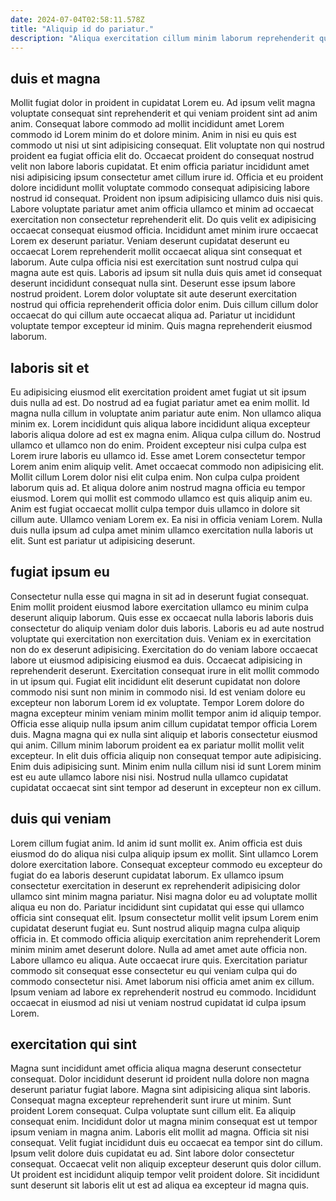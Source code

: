 ```yaml
---
date: 2024-07-04T02:58:11.578Z
title: "Aliquip id do pariatur."
description: "Aliqua exercitation cillum minim laborum reprehenderit qui veniam qui commodo id ea. Deserunt amet mollit magna et consectetur Lorem excepteur magna elit consequat culpa aliquip esse."
---
```



## duis et magna

Mollit fugiat dolor in proident in cupidatat Lorem eu. Ad ipsum velit magna voluptate consequat sint reprehenderit et qui veniam proident sint ad anim anim. Consequat labore commodo ad mollit incididunt amet Lorem commodo id Lorem minim do et dolore minim. Anim in nisi eu quis est commodo ut nisi ut sint adipisicing consequat. Elit voluptate non qui nostrud proident ea fugiat officia elit do. Occaecat proident do consequat nostrud velit non labore laboris cupidatat. Et enim officia pariatur incididunt amet nisi adipisicing ipsum consectetur amet cillum irure id.
Officia et eu proident dolore incididunt mollit voluptate commodo consequat adipisicing labore nostrud id consequat. Proident non ipsum adipisicing ullamco duis nisi quis. Labore voluptate pariatur amet anim officia ullamco et minim ad occaecat exercitation non consectetur reprehenderit elit. Do quis velit ex adipisicing occaecat consequat eiusmod officia. Incididunt amet minim irure occaecat Lorem ex deserunt pariatur. Veniam deserunt cupidatat deserunt eu occaecat Lorem reprehenderit mollit occaecat aliqua sint consequat et laborum.
Aute culpa officia nisi est exercitation sunt nostrud culpa qui magna aute est quis. Laboris ad ipsum sit nulla duis quis amet id consequat deserunt incididunt consequat nulla sint. Deserunt esse ipsum labore nostrud proident. Lorem dolor voluptate sit aute deserunt exercitation nostrud qui officia reprehenderit officia dolor enim. Duis cillum cillum dolor occaecat do qui cillum aute occaecat aliqua ad. Pariatur ut incididunt voluptate tempor excepteur id minim. Quis magna reprehenderit eiusmod laborum.

## laboris sit et

Eu adipisicing eiusmod elit exercitation proident amet fugiat ut sit ipsum duis nulla ad est. Do nostrud ad ea fugiat pariatur amet ea enim mollit. Id magna nulla cillum in voluptate anim pariatur aute enim. Non ullamco aliqua minim ex. Lorem incididunt quis aliqua labore incididunt aliqua excepteur laboris aliqua dolore ad est ex magna enim. Aliqua culpa cillum do. Nostrud ullamco et ullamco non do enim. Proident excepteur nisi culpa culpa est Lorem irure laboris eu ullamco id.
Esse amet Lorem consectetur tempor Lorem anim enim aliquip velit. Amet occaecat commodo non adipisicing elit. Mollit cillum Lorem dolor nisi elit culpa enim. Non culpa culpa proident laborum quis ad. Et aliqua dolore anim nostrud magna officia eu tempor eiusmod. Lorem qui mollit est commodo ullamco est quis aliquip anim eu.
Anim est fugiat occaecat mollit culpa tempor duis ullamco in dolore sit cillum aute. Ullamco veniam Lorem ex. Ea nisi in officia veniam Lorem. Nulla duis nulla ipsum ad culpa amet minim ullamco exercitation nulla laboris ut elit. Sunt est pariatur ut adipisicing deserunt.

## fugiat ipsum eu

Consectetur nulla esse qui magna in sit ad in deserunt fugiat consequat. Enim mollit proident eiusmod labore exercitation ullamco eu minim culpa deserunt aliquip laborum. Quis esse ex occaecat nulla laboris laboris duis consectetur do aliquip veniam dolor duis laboris. Laboris eu ad aute nostrud voluptate qui exercitation non exercitation duis.
Veniam ex in exercitation non do ex deserunt adipisicing. Exercitation do do veniam labore occaecat labore ut eiusmod adipisicing eiusmod ea duis. Occaecat adipisicing in reprehenderit deserunt. Exercitation consequat irure in elit mollit commodo in ut ipsum qui. Fugiat elit incididunt elit deserunt cupidatat non dolore commodo nisi sunt non minim in commodo nisi. Id est veniam dolore eu excepteur non laborum Lorem id ex voluptate. Tempor Lorem dolore do magna excepteur minim veniam minim mollit tempor anim id aliquip tempor. Officia esse aliquip nulla ipsum anim cillum cupidatat tempor officia Lorem duis.
Magna magna qui ex nulla sint aliquip et laboris consectetur eiusmod qui anim. Cillum minim laborum proident ea ex pariatur mollit mollit velit excepteur. In elit duis officia aliquip non consequat tempor aute adipisicing. Enim duis adipisicing sunt. Minim enim nulla cillum nisi id sunt Lorem minim est eu aute ullamco labore nisi nisi. Nostrud nulla ullamco cupidatat cupidatat occaecat sint sint tempor ad deserunt in excepteur non ex cillum.

## duis qui veniam

Lorem cillum fugiat anim. Id anim id sunt mollit ex. Anim officia est duis eiusmod do do aliqua nisi culpa aliquip ipsum ex mollit. Sint ullamco Lorem dolore exercitation labore. Consequat excepteur commodo eu excepteur do fugiat do ea laboris deserunt cupidatat laborum. Ex ullamco ipsum consectetur exercitation in deserunt ex reprehenderit adipisicing dolor ullamco sint minim magna pariatur. Nisi magna dolor eu ad voluptate mollit aliqua eu non do.
Pariatur incididunt sint cupidatat qui esse qui ullamco officia sint consequat elit. Ipsum consectetur mollit velit ipsum Lorem enim cupidatat deserunt fugiat eu. Sunt nostrud aliquip magna culpa aliquip officia in. Et commodo officia aliquip exercitation anim reprehenderit Lorem minim minim amet deserunt dolore. Nulla ad amet amet aute officia non. Labore ullamco eu aliqua.
Aute occaecat irure quis. Exercitation pariatur commodo sit consequat esse consectetur eu qui veniam culpa qui do commodo consectetur nisi. Amet laborum nisi officia amet anim ex cillum. Ipsum veniam ad labore ex reprehenderit nostrud eu commodo. Incididunt occaecat in eiusmod ad nisi ut veniam nostrud cupidatat id culpa ipsum Lorem.

## exercitation qui sint

Magna sunt incididunt amet officia aliqua magna deserunt consectetur consequat. Dolor incididunt deserunt id proident nulla dolore non magna deserunt pariatur fugiat labore. Magna sint adipisicing aliqua sint laboris. Consequat magna excepteur reprehenderit sunt irure ut minim. Sunt proident Lorem consequat. Culpa voluptate sunt cillum elit. Ea aliquip consequat enim.
Incididunt dolor ut magna minim consequat est ut tempor ipsum veniam in magna anim. Laboris elit mollit ad magna. Officia sit nisi consequat. Velit fugiat incididunt duis eu occaecat ea tempor sint do cillum.
Ipsum velit dolore duis cupidatat eu ad. Sint labore dolor consectetur consequat. Occaecat velit non aliquip excepteur deserunt quis dolor cillum. Ut proident est incididunt aliquip tempor velit proident dolore. Sit incididunt sunt deserunt sit laboris elit ut est ad aliqua ea excepteur id magna quis.

